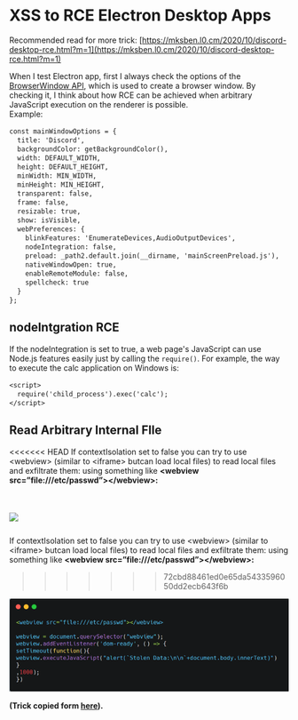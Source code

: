 # XSS to RCE Electron Desktop Apps

Recommended read for more trick: [https://mksben.l0.cm/2020/10/discord-desktop-rce.html?m=1](https://mksben.l0.cm/2020/10/discord-desktop-rce.html?m=1)

When I test Electron app, first I always check the options of the [BrowserWindow API](https://www.electronjs.org/docs/api/browser-window), which is used to create a browser window. By checking it, I think about how RCE can be achieved when arbitrary JavaScript execution on the renderer is possible.\
Example:

```
const mainWindowOptions = {
  title: 'Discord',
  backgroundColor: getBackgroundColor(),
  width: DEFAULT_WIDTH,
  height: DEFAULT_HEIGHT,
  minWidth: MIN_WIDTH,
  minHeight: MIN_HEIGHT,
  transparent: false,
  frame: false,
  resizable: true,
  show: isVisible,
  webPreferences: {
    blinkFeatures: 'EnumerateDevices,AudioOutputDevices',
    nodeIntegration: false,
    preload: _path2.default.join(__dirname, 'mainScreenPreload.js'),
    nativeWindowOpen: true,
    enableRemoteModule: false,
    spellcheck: true
  }
};
```

## nodeIntgration RCE

If the nodeIntegration is set to true, a web page's JavaScript can use Node.js features easily just by calling the `require()`. For example, the way to execute the calc application on Windows is:

```
<script>
  require('child_process').exec('calc');
</script>
```

## Read Arbitrary Internal FIle

<<<<<<< HEAD
If contextIsolation set to false you can try to use &lt;webview&gt; \(similar to &lt;iframe&gt; butcan load local files\) to read local files and exfiltrate them: using something like **&lt;webview src=”file:///etc/passwd”&gt;&lt;/webview&gt;:**

![](../../.gitbook/assets/1-u1jdryuwaevwjmf_f2ttjg.png)
=======
If contextIsolation set to false you can try to use \<webview> (similar to \<iframe> butcan load local files) to read local files and exfiltrate them: using something like  **\<webview src=”file:///etc/passwd”>\</webview>:**
>>>>>>> 72cbd88461ed0e65da5433596050dd2ecb643f6b

![](<../../.gitbook/assets/1 u1jdRYuWAEVwJmf_F2ttJg.png>)

**(Trick copied form **[**here**](https://medium.com/@renwa/facebook-messenger-desktop-app-arbitrary-file-read-db2374550f6d)**).**
